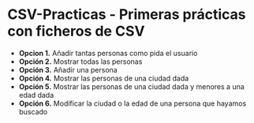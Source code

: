 # CSV-Practicas - Primeras prácticas con ficheros de CSV

- **Opcion 1.** Añadir tantas personas como pida el usuario
- **Opción 2.** Mostrar todas las personas<br>
- **Opción 3.** Añadir una persona
- **Opción 4.** Mostrar las personas de una ciudad dada
- **Opción 5.** Mostrar las personas de una ciudad dada y menores a una edad dada
- **Opción 6.** Modificar la ciudad o la edad de una persona que hayamos buscado
